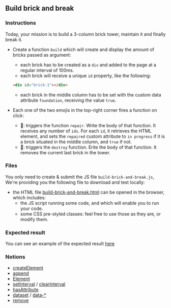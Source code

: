 ## Build brick and break

### Instructions

Today, your mission is to build a 3-column brick tower, maintain it and finally break it.

- Create a function `build` which will create and display the amount of bricks passed as argument:

  - each brick has to be created as a `div` and added to the page at a regular interval of 100ms.
  - each brick will receive a unique `id` property, like the following:

  ```html
  <div id="brick-1"></div>
  ```

  - each brick in the middle column has to be set with the custom data attribute `foundation`, receiving the value `true`.

- Each one of the two emojis in the top-right corner fires a function on click:
  - 🔨: triggers the function `repair`. Write the body of that function. It receives any number of `ids`. For each `id`, it retrieves the HTML element, and sets the `repaired` custom attribute to `in progress` if it is a brick situated in the middle column, and `true` if not.
  - 🧨: triggers the `destroy` function. Erite the body of that function. It removes the current last brick in the tower.

### Files

You only need to create & submit the JS file `build-brick-and-break.js`, We're providing you the following file to download and test locally:

- the HTML file [build-brick-and-break.html](./build-brick-and-break.html) can be opened in the browser, which includes:
  - the JS script running some code, and which will enable you to run your code.
  - some CSS pre-styled classes: feel free to use those as they are, or modify them.

### Expected result

You can see an example of the expected result [here](https://youtu.be/OjSP_7u9CZ4)

### Notions

- [createElement](https://developer.mozilla.org/en-US/docs/Web/API/Document/createElement)
- [append](https://developer.mozilla.org/en-US/docs/Web/API/ParentNode/append)
- [Element](https://developer.mozilla.org/en-US/docs/Web/API/Element)
- [setInterval](https://developer.mozilla.org/en-US/docs/Web/API/WindowOrWorkerGlobalScope/setInterval) / [clearInterval](https://developer.mozilla.org/en-US/docs/Web/API/WindowOrWorkerGlobalScope/clearInterval)
- [hasAttribute](https://developer.mozilla.org/en-US/docs/Web/API/Element/hasAttribute)
- [dataset](https://developer.mozilla.org/en-US/docs/Web/API/HTMLOrForeignElement/dataset) / [data-*](https://developer.mozilla.org/en-US/docs/Web/HTML/Global_attributes/data-*)
- [remove](https://developer.mozilla.org/en-US/docs/Web/API/ChildNode/remove)
